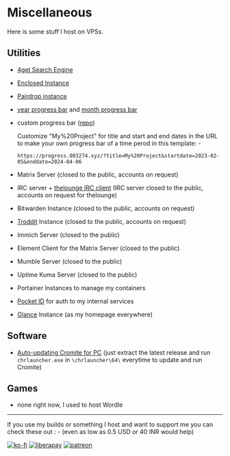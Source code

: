 # Miscellaneous

Here is some stuff I host on VPSs.

## Utilities

- [4get Search Engine](https://4get.drifty.win)
- [Enclosed Instance](https://enclosed.003274.xyz/)
- [Pairdrop instance](https://pairdrop.drifty.win/)
- [year progress bar](https://progress.003274.xyz/year) and [month progress bar](https://progress.003274.xyz/month)
- custom progress bar ([repo](https://github.com/driftywinds/progress-bar)) 
	
	Customize "My%20Project" for title and start and end dates in the URL to make your own progress bar of a time perod in this template: - 
	
	`https://progress.003274.xyz/?title=My%20Project&startdate=2023-02-05&enddate=2024-04-06`


- Matrix Server (closed to the public, accounts on request)
- IRC server + [thelounge IRC client](https://github.com/thelounge/thelounge) (IRC server closed to the public, accounts on request for thelounge)
- Bitwarden Instance (closed to the public, accounts on request)
- [Troddit](https://github.com/burhan-syed/troddit) Instance (closed to the public, accounts on request)

- Immich Server (closed to the public)
- Element Client for the Matrix Server (closed to the public)
- Mumble Server (closed to the public)
- Uptime Kuma Server (closed to the public)

- Portainer Instances to manage my containers
- [Pocket ID](https://github.com/stonith404/pocket-id) for auth to my internal services
- [Glance](https://github.com/glanceapp/glance) Instance (as my homepage everywhere)


## Software

- [Auto-updating Cromite for PC](https://github.com/driftywinds/cromitePC) (just extract the latest release and run `chrlauncher.exe` in `\chrlauncher\64\` everytime to update and run Cromite)

## Games

- none right now, I used to host Wordle

<hr/>

If you use my builds or something I host and want to support me you can check these out : - (even as low as 0.5 USD or 40 INR would help)

[![ko-fi](https://ko-fi.com/img/githubbutton_sm.svg)](https://ko-fi.com/driftywinds) [![liberapay](https://liberapay.com/assets/widgets/donate.svg)](https://liberapay.com/driftywinds/donate)  [![patreon](https://i.ibb.co/th46pRP/30-height.png)](https://www.patreon.com/bePatron?u=67102544)
